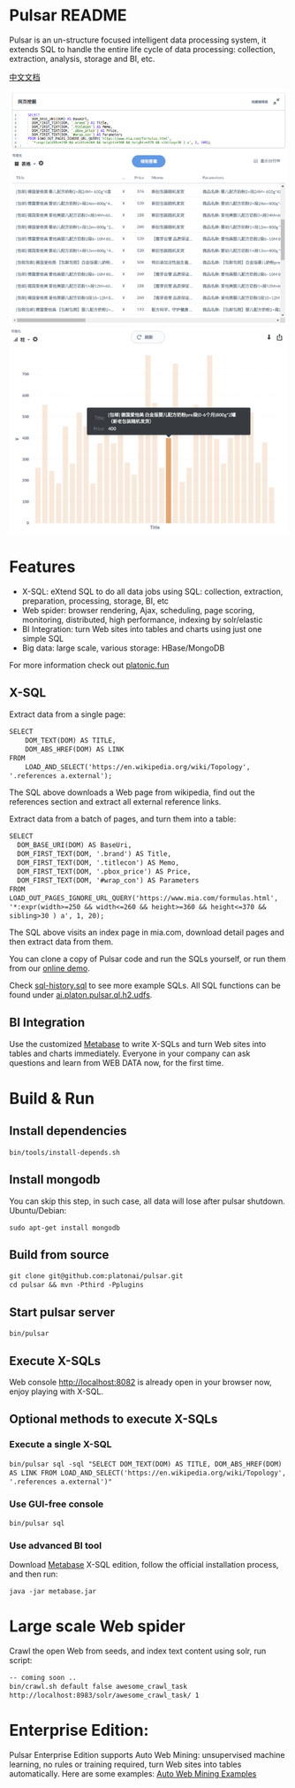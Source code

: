 Pulsar README
===================
Pulsar is an un-structure focused intelligent data processing system, 
it extends SQL to handle the entire life cycle of data processing:
collection, extraction, analysis, storage and BI, etc.

[中文文档](README.zh.md)

![product-screenshot](docs/images/pulsar-product-screenshot-1.png)
![product-screenshot](docs/images/pulsar-product-screenshot-2.png)

# Features
- X-SQL: eXtend SQL to do all data jobs using SQL: collection, extraction, preparation, processing, storage, BI, etc
- Web spider: browser rendering, Ajax, scheduling, page scoring, monitoring, distributed, high performance, indexing by solr/elastic
- BI Integration: turn Web sites into tables and charts using just one simple SQL
- Big data: large scale, various storage: HBase/MongoDB

For more information check out [platonic.fun](http://platonic.fun)

## X-SQL
Extract data from a single page:

    SELECT
        DOM_TEXT(DOM) AS TITLE,
        DOM_ABS_HREF(DOM) AS LINK
    FROM
        LOAD_AND_SELECT('https://en.wikipedia.org/wiki/Topology', '.references a.external');

The SQL above downloads a Web page from wikipedia, find out the references section and extract all external reference links.

Extract data from a batch of pages, and turn them into a table:

    SELECT
      DOM_BASE_URI(DOM) AS BaseUri,
      DOM_FIRST_TEXT(DOM, '.brand') AS Title,
      DOM_FIRST_TEXT(DOM, '.titlecon') AS Memo,
      DOM_FIRST_TEXT(DOM, '.pbox_price') AS Price,
      DOM_FIRST_TEXT(DOM, '#wrap_con') AS Parameters
    FROM LOAD_OUT_PAGES_IGNORE_URL_QUERY('https://www.mia.com/formulas.html', '*:expr(width>=250 && width<=260 && height>=360 && height<=370 && sibling>30 ) a', 1, 20);

The SQL above visits an index page in mia.com, download detail pages and then extract data from them.

You can clone a copy of Pulsar code and run the SQLs yourself, or run them from our [online demo](http://bi.platonic.fun/question/65).

Check [sql-history.sql](https://github.com/platonai/pulsar/blob/master/sql-history.sql) to see more example SQLs. All SQL functions can be found under [ai.platon.pulsar.ql.h2.udfs](https://github.com/platonai/pulsar/tree/master/pulsar-ql-server/src/main/kotlin/fun/platonic/pulsar/ql/h2/udfs).

## BI Integration
Use the customized [Metabase](https://github.com/platonai/metabase) to write X-SQLs and turn 
Web sites into tables and charts immediately.
Everyone in your company can ask questions and learn from WEB DATA now, for the first time.

# Build & Run
## Install dependencies
    bin/tools/install-depends.sh
## Install mongodb
You can skip this step, in such case, all data will lose after pulsar shutdown.
Ubuntu/Debian:

    sudo apt-get install mongodb
## Build from source
    git clone git@github.com:platonai/pulsar.git
    cd pulsar && mvn -Pthird -Pplugins
## Start pulsar server
    bin/pulsar
## Execute X-SQLs
Web console [http://localhost:8082](http://localhost:8082) is already open in your browser now, enjoy playing with X-SQL.

## Optional methods to execute X-SQLs
### Execute a single X-SQL
    bin/pulsar sql -sql "SELECT DOM_TEXT(DOM) AS TITLE, DOM_ABS_HREF(DOM) AS LINK FROM LOAD_AND_SELECT('https://en.wikipedia.org/wiki/Topology', '.references a.external')"
### Use GUI-free console
    bin/pulsar sql

### Use advanced BI tool
Download [Metabase](https://github.com/platonai/metabase) X-SQL edition, follow the official installation process, and then run:

    java -jar metabase.jar

# Large scale Web spider
Crawl the open Web from seeds, and index text content using solr, run script:

    -- coming soon ..
    bin/crawl.sh default false awesome_crawl_task http://localhost:8983/solr/awesome_crawl_task/ 1

# Enterprise Edition:

Pulsar Enterprise Edition supports Auto Web Mining: unsupervised machine learning, no rules or training required, 
turn Web sites into tables automatically. Here are some examples: [Auto Web Mining Examples](http://bi.platonic.fun/dashboard/20)
